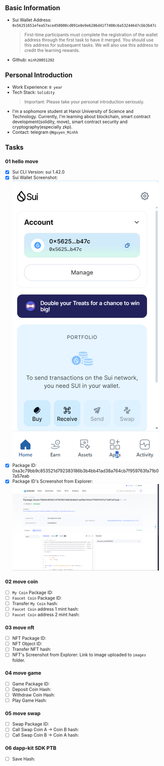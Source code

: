 ## Basic Information

- Sui Wallet Address: `0x56251651efea57ace458000cd091e8e9e6286d41f7408c6a53244647cbb3b47c`
  > First-time participants must complete the registration of the wallet address through the first task to have it merged. You should use this address for subsequent tasks. We will also use this address to credit the learning rewards.
- Github: `minh20051202`

## Personal Introduction

- Work Experience: `0 year`
- Tech Stack: `Solidity`
  > Important: Please take your personal introduction seriously.
- I'm a sophomore student at Hanoi University of Science and Technology. Currently, I'm learning about blockchain, smart contract development(solidity, move), smart contract security and cryptography(especially zkp).
- Contact: telegram `@Nguyen_Minhh`

## Tasks

### 01 hello move

- [x] Sui CLI Version: sui 1.42.0
- [x] Sui Wallet Screenshot: ![](images/sui_wallet.png)
- [x] Package ID: 0xa3c79bb9c853521d792383186b3b4bb41ad38a764cb7f959763fa71b07a57eab
- [x] Package ID's Screenshot from Explorer: ![](images/package_id_explorer.png)

### 02 move coin

- [ ] `My Coin` Package ID:
- [ ] `Faucet Coin` Package ID:
- [ ] Transfer `My Coin` hash:
- [ ] `Faucet Coin` address 1 mint hash:
- [ ] `Faucet Coin` address 2 mint hash:

### 03 move nft

- [ ] NFT Package ID:
- [ ] NFT Object ID:
- [ ] Transfer NFT hash:
- [ ] NFT's Screenshot from Explorer: Link to image uploaded to `images` folder.

### 04 move game

- [ ] Game Package ID:
- [ ] Deposit Coin Hash:
- [ ] Withdraw Coin Hash:
- [ ] Play Game Hash:

### 05 move swap

- [ ] Swap Package ID:
- [ ] Call Swap Coin A -> Coin B hash:
- [ ] Call Swap Coin B -> Coin A hash:

### 06 dapp-kit SDK PTB

- [ ] Save Hash:
